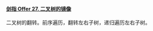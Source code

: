 #### [剑指 Offer 27. 二叉树的镜像](https://leetcode.cn/problems/er-cha-shu-de-jing-xiang-lcof/)

二叉树的翻转。前序遍历，翻转左右子树，递归遍历左右子树。

